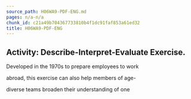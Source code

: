 ```yaml
---
source_path: H06WA9-PDF-ENG.md
pages: n/a-n/a
chunk_id: c21a49b704367733810b4f1dc91faf853a61ed32
title: H06WA9-PDF-ENG
---
```

## Activity: Describe-Interpret-Evaluate Exercise.

Developed in the 1970s to prepare employees to work

abroad, this exercise can also help members of age-

diverse teams broaden their understanding of one
